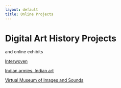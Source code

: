 ```yaml
--- 
layout: default 
title: Online Projects
---
```

# Digital Art History Projects
and online exhibits

[Interwoven](https://interwoven.map-india.org/journey?q=MTc5Njk1)

[Indian armies, Indian art](https://www.nam.ac.uk/explore/indian-armies-art)

[Virtual Museum of Images and Sounds](https://aims.vmis.in/caa-exhibitions/exhibition/) 
